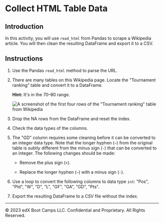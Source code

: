 # Collect HTML Table Data

## Introduction

In this activity, you will use `read_html` from Pandas to scrape a Wikipedia article. You will then clean the resulting DataFrame and export it to a CSV.

## Instructions

1. Use the Pandas `read_html` method to parse the URL.

2. There are many tables on this Wikipedia page. Locate the "Tournament ranking" table and convert it to a DataFrame.

    **Hint:** It's in the 70–80 range.

    ![A screenshot of the first four rows of the "Tournament ranking" table from Wikipedia](https://static.bc-edx.com/ai/ail-v-1-0/m6/lesson_1/img/tournament-ranking-table.png)

3. Drop the NA rows from the DataFrame and reset the index.

4. Check the data types of the columns.

5. The "GD" column requires some cleaning before it can be converted to an integer data type. Note that the longer hyphen (`−`) from the original table is subtly different from the minus sign (`-`) that can be converted to an integer. The following changes should be made:

    * Remove the plus sign (`+`).

    * Replace the longer hyphen (`−`) with a minus sign (`-`).

6. Use a loop to convert the following columns to data type `int`: "Pos", "Pld", "W", "D", "L", "GF", "GA", "GD", "Pts".

7. Export the resulting DataFrame to a CSV file without the index.

---

© 2023 edX Boot Camps LLC. Confidential and Proprietary. All Rights Reserved.
